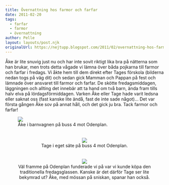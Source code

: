 ```yaml
---
title: Övernattning hos farmor och farfar
date: 2011-02-20
tags: 
  - farfar
  - farmor
  - övernattning	
author: Pelle
layout: layouts/post.njk
originalUrl: https://nejtupp.blogspot.com/2011/02/overnattning-hos-farmor-och-farfar.html
---
```


Åke är lite snuvig just nu och har inte sovit riktigt lika bra på nätterna som han brukar, men trots detta vågade vi lämna över båda pojkarna till farmor och farfar i fredags. Vi åkte hem till dem direkt efter Tages förskola (bilderna nedan togs på väg dit) och sedan gick Mamman och Pappan på fest och lämnade över ansvaret till farmor och farfar. De skötte fredagsmiddagen, läggningen och allting det innebär att ta hand om två barn, ända fram tills halv elva på lördagsförmiddagen. Varken Åke eller Tage hade varit ledsna eller saknat oss (fast kanske lite ändå, fast de inte sade något)... Det var första gången Åke sov på annat håll, och det gick ju bra. Tack farmor och farfar!

<figure>
	<img src="../../../../img/P%25C3%25A5%2Bv%25C3%25A4g%2Btill%2BOdenplan-_MG_7722.jpg"><br>
	<figcaption>Åke i barnvagnen på buss 4 mot Odenplan.</span></span><br><br><br></div><div style="text-align: center;"><img src="../../../../img/P%25C3%25A5%2Bv%25C3%25A4g%2Btill%2BOdenplan-_MG_7727.jpg"><br>
	<figcaption>Tage i eget säte på buss 4 mot Odenplan.</span></span><br><br><br></div><div style="text-align: center;"><img src="../../../../img/P%25C3%25A5%2Bv%25C3%25A4g%2Btill%2BOdenplan-_MG_7732.jpg"><br>
	<figcaption>Väl framme på Odenplan funderade vi på var vi kunde köpa den<br>traditionella fredagsglassen. Kanske är det därför Tage ser lite<br>bekymrad ut? Åke, med mössan på sniskan, spanar han också.</span></span><br></div>
